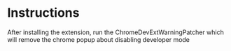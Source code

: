 # Instructions

After installing the extension, run the ChromeDevExtWarningPatcher which will remove the chrome popup about disabling developer mode
